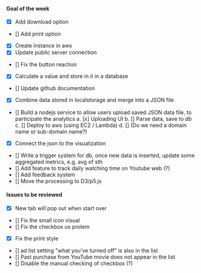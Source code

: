 #### Goal of the week

- [x] Add download option
- [] Add print option
- [x] Create instance in aws
- [x] Update public server connection
- [] Fix the button reaction
- [x] Calculate a value and store in it in a database
- [] Update github documentation
- [x] Combine data stored in localstorage and merge into a JSON file
- [] Build a nodejs service to allow users upload saved JSON data file, to participate the analytics
    a. [x] Uploading UI
    b. [] Parse data, save to db
    c. [] Deploy to aws (using EC2 / Lambda)
    d. [] (Do we need a domain name or sub-domain name?)
- [x] Connect the json to the visualization
- [] Write a trigger system for db, once new data is inserted, update some aggregated metrics, e.g. avg of sth
- [] Add feature to track daily watching time on Youtube web (?)
- [] Add feedback system
- [] Move the processing to D3/p5.js

#### Issues to be reviewed
- [x] New tab will pop out when start over
- [] Fix the small icon visual
- [] Fix the checkbox ux prolem
- [x] Fix the print style
- [] ad list setting "what you've turned off" is also in the list
- [] Past purchase from YouTube movie does not appear in the list
- [] Disable the manual checking of checkbox (?)